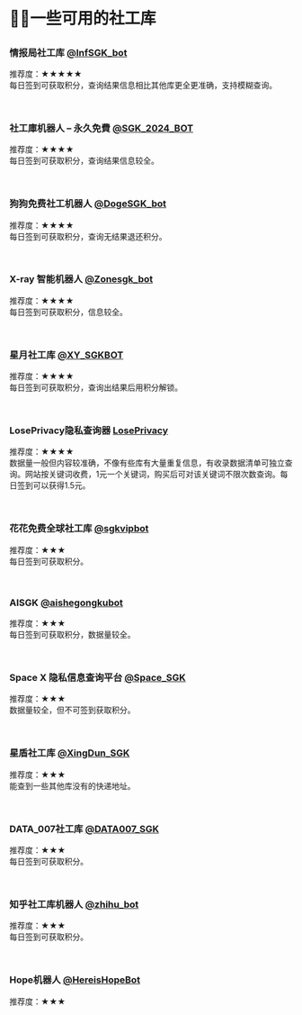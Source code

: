 ﻿# 🕵️‍♂️一些可用的社工库

##

### 情报局社工库 [@InfSGK_bot](https://t.me/InfSGK_bot?start=NTgzNzg1NTEy)

推荐度：★★★★★<br>
每日签到可获取积分，查询结果信息相比其他库更全更准确，支持模糊查询。

<br>

### 社工庫机器人 – 永久免費 [@SGK_2024_BOT](http://t.me/SGK_2024_BOT?start=juoc1ifai)

推荐度：★★★★<br>
每日签到可获取积分，查询结果信息较全。

<br>

### 狗狗免费社工机器人 [@DogeSGK_bot](https://t.me/DogeSGK_bot?start=583785512)

推荐度：★★★★<br>
每日签到可获取积分，查询无结果退还积分。

<br>

### X-ray 智能机器人 [@Zonesgk_bot](https://t.me/Zonesgk_bot?start=TZUYZTTPQ)

推荐度：★★★★<br>
每日签到可获取积分，信息较全。

<br>

### 星月社工库 [@XY_SGKBOT](https://t.me/XY_SGKBOT?start=583785512)

推荐度：★★★★<br>
每日签到可获取积分，查询出结果后用积分解锁。

<br>

### LosePrivacy隐私查询器 [LosePrivacy](https://loseprivacy.sbs?lp=NDMzNDM1)

推荐度：★★★★<br>
数据量一般但内容较准确，不像有些库有大量重复信息，有收录数据清单可独立查询。网站按关键词收费，1元一个关键词，购买后可对该关键词不限次数查询。每日签到可以获得1.5元。

<br>

### 花花免费全球社工库 [@sgkvipbot](https://t.me/sgkvipbot?start=vip_1206966)

推荐度：★★★<br>
每日签到可获取积分。

<br>

### AISGK [@aishegongkubot](https://t.me/aishegongkubot?start=AISGK_QZJLDFBP)

推荐度：★★★<br>
每日签到可获取积分，数据量较全。

<br>

### Space X 隐私信息查询平台 [@Space_SGK](https://t.me/SpaceSGK_bot?start=cGgfsuNtF7)

推荐度：★★★<br>
数据量较全，但不可签到获取积分。

<br>

### 星盾社工库 [@XingDun_SGK](https://t.me/XingDun2Bot?start=1gxMd0h)

推荐度：★★★<br>
能查到一些其他库没有的快递地址。

<br>

### DATA_007社工库 [@DATA007_SGK](https://t.me/DATA_007bot?start=o73XwC64wg)

推荐度：★★★<br>
每日签到可获取积分。

<br>

### 知乎社工库机器人 [@zhihu_bot](https://t.me/zhihu_bot?start=ZHIHU_RZICPQRJ)

推荐度：★★★<br>
每日签到可获取积分。

<br>

### Hope机器人 [@HereisHopeBot](https://t.me/HereisHopeBot?start=583785512)


推荐度：★★★<br>



<br>


